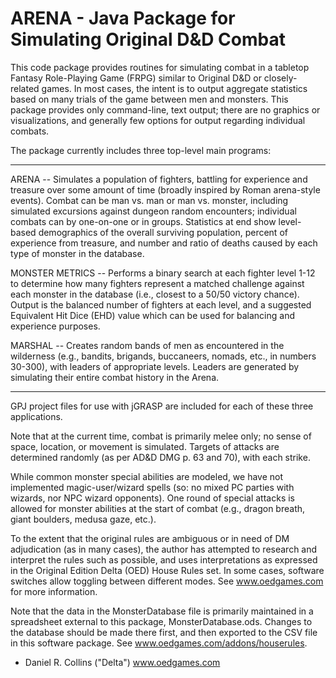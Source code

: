 ARENA - Java Package for Simulating Original D&D Combat
========================================================

This code package provides routines for simulating combat in
a tabletop Fantasy Role-Playing Game (FRPG) similar to Original D&D
or closely-related games. In most cases, the intent is to output
aggregate statistics based on many trials of the game between men and 
monsters. This package provides only command-line, text output; there 
are no graphics or visualizations, and generally few options for output 
regarding individual combats. 

The package currently includes three top-level main programs:

-----------------------------------------------------------------

ARENA -- Simulates a population of fighters, battling for
experience and treasure over some amount of time (broadly inspired by 
Roman arena-style events). Combat can be man vs. man or man vs.
monster, including simulated excursions against dungeon random 
encounters; individual combats can by one-on-one or in groups. Statistics
at end show level-based demographics of the overall surviving population,
percent of experience from treasure, and number and ratio of deaths
caused by each type of monster in the database. 

MONSTER METRICS -- Performs a binary search at each fighter level 1-12
to determine how many fighters represent a matched challenge against
each monster in the database (i.e., closest to a 50/50 victory chance).
Output is the balanced number of fighters at each level, and a suggested
Equivalent Hit Dice (EHD) value which can be used for balancing and
experience purposes.

MARSHAL -- Creates random bands of men as encountered in the wilderness
(e.g., bandits, brigands, buccaneers, nomads, etc., in numbers 30-300),
with leaders of appropriate levels. Leaders are generated
by simulating their entire combat history in the Arena. 

-----------------------------------------------------------------

GPJ project files for use with jGRASP are included for each of these
three applications.

Note that at the current time, combat is primarily melee only; no sense
of space, location, or movement is simulated. Targets of attacks are 
determined randomly (as per AD&D DMG p. 63 and 70), with each strike. 

While common monster special abilities are modeled, we have not implemented 
magic-user/wizard spells (so: no mixed PC parties with wizards, nor NPC wizard 
opponents). One round of special attacks is allowed for monster abilities
at the start of combat (e.g., dragon breath, giant boulders, medusa gaze, etc.). 

To the extent that the original rules are ambiguous or in need of DM
adjudication (as in many cases), the author has attempted to research 
and interpret the rules such as possible, and uses interpretations
as expressed in the Original Edition Delta (OED) House Rules set. In some
cases, software switches allow toggling between different modes. See
www.oedgames.com for more information. 

Note that the data in the MonsterDatabase file is primarily maintained 
in a spreadsheet external to this package, MonsterDatabase.ods. Changes
to the database should be made there first, and then exported to the CSV 
file in this software package. See www.oedgames.com/addons/houserules.

- Daniel R. Collins ("Delta")
www.oedgames.com
